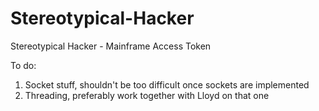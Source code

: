 # Stereotypical-Hacker
Stereotypical Hacker - Mainframe Access Token

To do:
  1. Socket stuff, shouldn't be too difficult once sockets are implemented
  2. Threading, preferably work together with Lloyd on that one 
